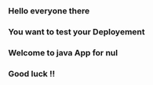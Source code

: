 ###   Hello everyone there 
###   You want to test your Deployement 
###   Welcome to java App for nul 
###   Good luck !!
